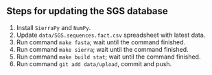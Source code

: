 ## Steps for updating the SGS database

1. Install `SierraPy` and `NumPy`.
2. Update `data/SGS.sequences.fact.csv` spreadsheet with latest data.
3. Run command `make fasta`; wait until the command finished.
4. Run command `make sierra`; wait until the command finished.
5. Run command `make build stat`;  wait until the command finished.
6. Run command `git add data/upload`, commit and push.
